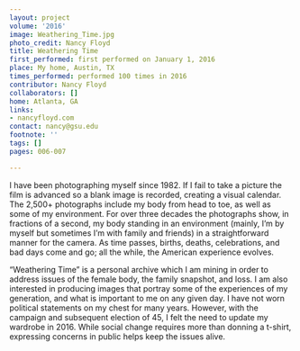 ```yaml
---
layout: project
volume: '2016'
image: Weathering_Time.jpg
photo_credit: Nancy Floyd
title: Weathering Time
first_performed: first performed on January 1, 2016
place: My home, Austin, TX
times_performed: performed 100 times in 2016
contributor: Nancy Floyd
collaborators: []
home: Atlanta, GA
links:
- nancyfloyd.com
contact: nancy@gsu.edu
footnote: ''
tags: []
pages: 006-007

---
```


I have been photographing myself since 1982. If I fail to take a picture the film is advanced so a blank image is recorded, creating a visual calendar. The 2,500+ photographs include my body from head to toe, as well as some of my environment. For over three decades the photographs show, in fractions of a second, my body standing in an environment (mainly, I’m by myself but sometimes I’m with family and friends) in a straightforward manner for the camera. As time passes, births, deaths, celebrations, and bad days come and go; all the while, the American experience evolves.

“Weathering Time” is a personal archive which I am mining in order to address issues of the female body, the family snapshot, and loss. I am also interested in producing images that portray some of the experiences of my generation, and what is important to me on any given day. I have not worn political statements on my chest for many years. However, with the campaign and subsequent election of 45, I felt the need to update my wardrobe in 2016. While social change requires more than donning a t-shirt, expressing concerns in public helps keep the issues alive.
